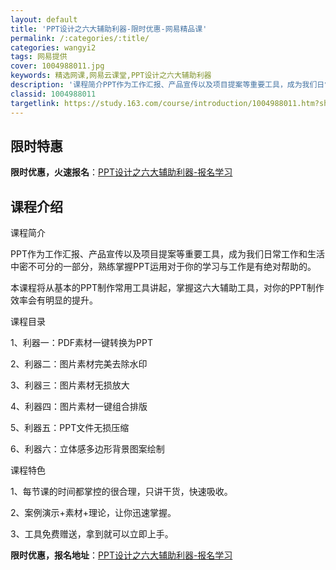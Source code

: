 ```yaml
---
layout: default
title: 'PPT设计之六大辅助利器-限时优惠-网易精品课'
permalink: /:categories/:title/
categories: wangyi2
tags: 网易提供
cover: 1004988011.jpg
keywords: 精选网课,网易云课堂,PPT设计之六大辅助利器
description: '课程简介PPT作为工作汇报、产品宣传以及项目提案等重要工具，成为我们日常工作和生活中密不可分的一部分，熟练掌握PPT运用'
classid: 1004988011
targetlink: https://study.163.com/course/introduction/1004988011.htm?share=1&shareId=1025206652&utm_campaign=share&utm_medium=iphoneShare&utm_source=&utm_u=1025206652
---
```


## 限时特惠

**限时优惠，火速报名**：[PPT设计之六大辅助利器-报名学习](https://study.163.com/course/introduction/1004988011.htm?share=1&shareId=1025206652&utm_campaign=share&utm_medium=iphoneShare&utm_source=&utm_u=1025206652)

## 课程介绍

课程简介

PPT作为工作汇报、产品宣传以及项目提案等重要工具，成为我们日常工作和生活中密不可分的一部分，熟练掌握PPT运用对于你的学习与工作是有绝对帮助的。



本课程将从基本的PPT制作常用工具讲起，掌握这六大辅助工具，对你的PPT制作效率会有明显的提升。



课程目录

1、利器一：PDF素材一键转换为PPT

2、利器二：图片素材完美去除水印

3、利器三：图片素材无损放大

4、利器四：图片素材一键组合排版

5、利器五：PPT文件无损压缩

6、利器六：立体感多边形背景图案绘制



课程特色

1、每节课的时间都掌控的很合理，只讲干货，快速吸收。

2、案例演示+素材+理论，让你迅速掌握。

3、工具免费赠送，拿到就可以立即上手。

**限时优惠，报名地址**：[PPT设计之六大辅助利器-报名学习](https://study.163.com/course/introduction/1004988011.htm?share=1&shareId=1025206652&utm_campaign=share&utm_medium=iphoneShare&utm_source=&utm_u=1025206652)

